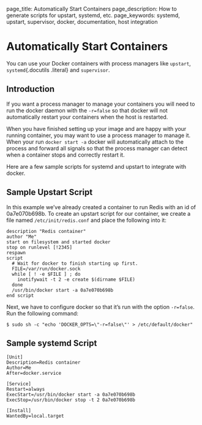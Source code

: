 page_title: Automatically Start Containers
page_description: How to generate scripts for upstart, systemd, etc.
page_keywords: systemd, upstart, supervisor, docker, documentation, host integration

# Automatically Start Containers

You can use your Docker containers with process managers like
`upstart`, `systemd`{.docutils .literal} and
`supervisor`.

## Introduction

If you want a process manager to manage your containers you will need to
run the docker daemon with the `-r=false` so that
docker will not automatically restart your containers when the host is
restarted.

When you have finished setting up your image and are happy with your
running container, you may want to use a process manager to manage it.
When your run `docker start -a` docker will
automatically attach to the process and forward all signals so that the
process manager can detect when a container stops and correctly restart
it.

Here are a few sample scripts for systemd and upstart to integrate with
docker.

## Sample Upstart Script

In this example we’ve already created a container to run Redis with an
id of 0a7e070b698b. To create an upstart script for our container, we
create a file named `/etc/init/redis.conf` and place
the following into it:

    description "Redis container"
    author "Me"
    start on filesystem and started docker
    stop on runlevel [!2345]
    respawn
    script
      # Wait for docker to finish starting up first.
      FILE=/var/run/docker.sock
      while [ ! -e $FILE ] ; do
        inotifywait -t 2 -e create $(dirname $FILE)
      done
      /usr/bin/docker start -a 0a7e070b698b
    end script

Next, we have to configure docker so that it’s run with the option
`-r=false`. Run the following command:

    $ sudo sh -c "echo 'DOCKER_OPTS=\"-r=false\"' > /etc/default/docker"

## Sample systemd Script

    [Unit]
    Description=Redis container
    Author=Me
    After=docker.service

    [Service]
    Restart=always
    ExecStart=/usr/bin/docker start -a 0a7e070b698b
    ExecStop=/usr/bin/docker stop -t 2 0a7e070b698b

    [Install]
    WantedBy=local.target
